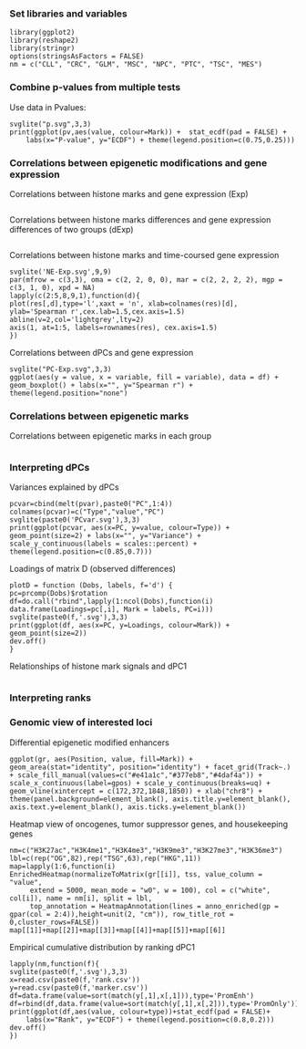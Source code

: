 ### Set libraries and variables

```{r}
library(ggplot2)
library(reshape2)
library(stringr)
options(stringsAsFactors = FALSE)
nm = c("CLL", "CRC", "GLM", "MSC", "NPC", "PTC", "TSC", "MES")
```

### Combine p-values from multiple tests

Use data in Pvalues:

```{r}
svglite("p.svg",3,3)
print(ggplot(pv,aes(value, colour=Mark)) +  stat_ecdf(pad = FALSE) + 
    labs(x="P-value", y="ECDF") + theme(legend.position=c(0.75,0.25)))
```

### Correlations between epigenetic modifications and gene expression

Correlations between histone marks and gene expression (Exp)

```{r}
```
Correlations between histone marks differences and gene expression differences of two groups (dExp)

```{r}
```
Correlations between histone marks and time-coursed gene expression

```{r}
svglite('NE-Exp.svg',9,9)
par(mfrow = c(3,3), oma = c(2, 2, 0, 0), mar = c(2, 2, 2, 2), mgp = c(3, 1, 0), xpd = NA)
lapply(c(2:5,8,9,1),function(d){
plot(res[,d],type='l',xaxt = 'n', xlab=colnames(res)[d], ylab='Spearman r',cex.lab=1.5,cex.axis=1.5)
abline(v=2,col='lightgrey',lty=2)
axis(1, at=1:5, labels=rownames(res), cex.axis=1.5)
})
```
Correlations between dPCs and gene expression

```{r}
svglite("PC-Exp.svg",3,3)
ggplot(aes(y = value, x = variable, fill = variable), data = df) + geom_boxplot() + labs(x="", y="Spearman r") + theme(legend.position="none")
```

### Correlations between epigenetic marks

Correlations between epigenetic marks in each group

```{r}
```
### Interpreting dPCs

Variances explained by dPCs

```{r}
pcvar=cbind(melt(pvar),paste0("PC",1:4))
colnames(pcvar)=c("Type","value","PC")
svglite(paste0('PCvar.svg'),3,3)
print(ggplot(pcvar, aes(x=PC, y=value, colour=Type)) + geom_point(size=2) + labs(x="", y="Variance") + scale_y_continuous(labels = scales::percent) + theme(legend.position=c(0.85,0.7)))
```

Loadings of matrix D (observed differences)

```{r}
plotD = function (Dobs, labels, f='d') {
pc=prcomp(Dobs)$rotation
df=do.call("rbind",lapply(1:ncol(Dobs),function(i) data.frame(Loadings=pc[,i], Mark = labels, PC=i)))
svglite(paste0(f,'.svg'),3,3)
print(ggplot(df, aes(x=PC, y=Loadings, colour=Mark)) + geom_point(size=2))
dev.off()
}
```

Relationships of histone mark signals and dPC1

```{r}
```

### Interpreting ranks


### Genomic view of interested loci

Differential epigenetic modified enhancers

```{r}
ggplot(gr, aes(Position, value, fill=Mark)) + geom_area(stat="identity", position="identity") + facet_grid(Track~.) + scale_fill_manual(values=c("#e41a1c","#377eb8","#4daf4a")) + scale_x_continuous(label=gpos) + scale_y_continuous(breaks=uq) + geom_vline(xintercept = c(172,372,1848,1850)) + xlab("chr8") + theme(panel.background=element_blank(), axis.title.y=element_blank(), axis.text.y=element_blank(), axis.ticks.y=element_blank())
```

Heatmap view of oncogenes, tumor suppressor genes, and housekeeping genes

```{r}
nm=c("H3K27ac","H3K4me1","H3K4me3","H3K9me3","H3K27me3","H3K36me3")
lbl=c(rep("OG",82),rep("TSG",63),rep("HKG",11))
map=lapply(1:6,function(i)
EnrichedHeatmap(normalizeToMatrix(gr[[i]], tss, value_column = "value", 
     extend = 5000, mean_mode = "w0", w = 100), col = c("white", col[i]), name = nm[i], split = lbl, 
     top_annotation = HeatmapAnnotation(lines = anno_enriched(gp = gpar(col = 2:4)),height=unit(2, "cm")), row_title_rot = 0,cluster_rows=FALSE))
map[[1]]+map[[2]]+map[[3]]+map[[4]]+map[[5]]+map[[6]]
```

Empirical cumulative distribution by ranking dPC1

```{r}
lapply(nm,function(f){
svglite(paste0(f,'.svg'),3,3)
x=read.csv(paste0(f,'rank.csv'))
y=read.csv(paste0(f,'marker.csv'))
df=data.frame(value=sort(match(y[,1],x[,1])),type='PromEnh')
df=rbind(df,data.frame(value=sort(match(y[,1],x[,2])),type='PromOnly'))
print(ggplot(df,aes(value, colour=type))+stat_ecdf(pad = FALSE)+ 
	labs(x="Rank", y="ECDF") + theme(legend.position=c(0.8,0.2)))
dev.off()
})
```
